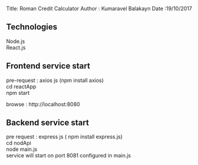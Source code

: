 
Title: Roman Credit Calculator
Author : Kumaravel Balakayn
Date :19/10/2017

Technologies
------------
Node.js <br>
React.js <br>

Frontend service start
-----------------------
pre-request : axios js (npm install axios) <br>
cd reactApp <br>
npm start  <br>

browse : http://localhost:8080


Backend service start
---------------------
pre request : express js ( npm install express.js) <br>
cd nodApi <br>
node main.js <br>
service will start on port 8081 configured in main.js <br>


